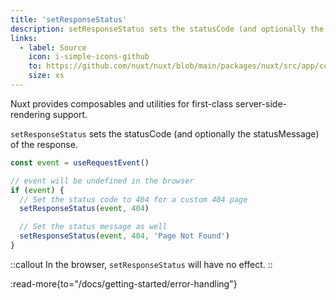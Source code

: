 ```yaml
---
title: 'setResponseStatus'
description: setResponseStatus sets the statusCode (and optionally the statusMessage) of the response.
links:
  - label: Source
    icon: i-simple-icons-github
    to: https://github.com/nuxt/nuxt/blob/main/packages/nuxt/src/app/composables/ssr.ts
    size: xs
---
```


Nuxt provides composables and utilities for first-class server-side-rendering support.

`setResponseStatus` sets the statusCode (and optionally the statusMessage) of the response.

```js
const event = useRequestEvent()

// event will be undefined in the browser
if (event) {
  // Set the status code to 404 for a custom 404 page
  setResponseStatus(event, 404)

  // Set the status message as well
  setResponseStatus(event, 404, 'Page Not Found')
}
```

::callout
In the browser, `setResponseStatus` will have no effect.
::

:read-more{to="/docs/getting-started/error-handling"}
